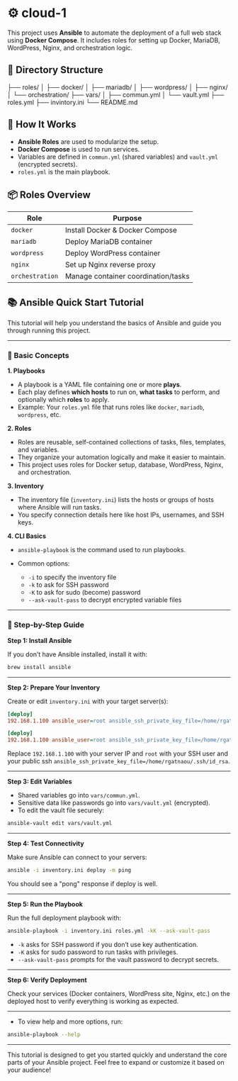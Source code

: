 # ⚙️ cloud-1

This project uses **Ansible** to automate the deployment of a full web stack using **Docker Compose**.
It includes roles for setting up Docker, MariaDB, WordPress, Nginx, and orchestration logic.

## 📁 Directory Structure
├── roles/
│ ├── docker/
│ ├── mariadb/
│ ├── wordpress/
│ ├── nginx/
│ └── orchestration/
├── vars/
│ ├── commun.yml
│ └── vault.yml
├── roles.yml
├── invintory.ini
└── README.md

## 🚀 How It Works

- **Ansible Roles** are used to modularize the setup.
- **Docker Compose** is used to run services.
- Variables are defined in `commun.yml` (shared variables) and `vault.yml` (encrypted secrets).
- `roles.yml` is the main playbook.

## 📦 Roles Overview

| Role           | Purpose                            |
|----------------|-------------------------------------|
| `docker`       | Install Docker & Docker Compose     |
| `mariadb`      | Deploy MariaDB container            |
| `wordpress`    | Deploy WordPress container          |
| `nginx`        | Set up Nginx reverse proxy          |
| `orchestration`| Manage container coordination/tasks |


## 📚 Ansible Quick Start Tutorial

This tutorial will help you understand the basics of Ansible and guide you through running this project.

---

### 🔹 Basic Concepts

**1. Playbooks**

* A playbook is a YAML file containing one or more **plays**.
* Each play defines **which hosts** to run on, **what tasks** to perform, and optionally which **roles** to apply.
* Example: Your `roles.yml` file that runs roles like `docker`, `mariadb`, `wordpress`, etc.

**2. Roles**

* Roles are reusable, self-contained collections of tasks, files, templates, and variables.
* They organize your automation logically and make it easier to maintain.
* This project uses roles for Docker setup, database, WordPress, Nginx, and orchestration.

**3. Inventory**

* The inventory file (`inventory.ini`) lists the hosts or groups of hosts where Ansible will run tasks.
* You specify connection details here like host IPs, usernames, and SSH keys.

**4. CLI Basics**

* `ansible-playbook` is the command used to run playbooks.
* Common options:

  * `-i` to specify the inventory file
  * `-k` to ask for SSH password
  * `-K` to ask for sudo (become) password
  * `--ask-vault-pass` to decrypt encrypted variable files

---

### 🔹 Step-by-Step Guide

**Step 1: Install Ansible**

If you don’t have Ansible installed, install it with:

```bash
brew install ansible
```

---

**Step 2: Prepare Your Inventory**

Create or edit `inventory.ini` with your target server(s):

```ini
[deploy]
192.168.1.100 ansible_user=root ansible_ssh_private_key_file=/home/rgatnaou/.ssh/id_rsa
```
```ini
[deploy]
192.168.1.100 ansible_user=root ansible_ssh_private_key_file=/home/rgatnaou/.ssh/id_rsa
```
Replace `192.168.1.100` with your server IP and `root` with your SSH user and your public ssh  `ansible_ssh_private_key_file=/home/rgatnaou/.ssh/id_rsa`.

---

**Step 3: Edit Variables**

* Shared variables go into `vars/commun.yml`.
* Sensitive data like passwords go into `vars/vault.yml` (encrypted).
* To edit the vault file securely:

```bash
ansible-vault edit vars/vault.yml
```

---

**Step 4: Test Connectivity**

Make sure Ansible can connect to your servers:

```bash
ansible -i inventory.ini deploy -m ping
```

You should see a "pong" response if deploy is well.

---

**Step 5: Run the Playbook**

Run the full deployment playbook with:

```bash
ansible-playbook -i inventory.ini roles.yml -kK --ask-vault-pass
```

* `-k` asks for SSH password if you don’t use key authentication.
* `-K` asks for sudo password to run tasks with privileges.
* `--ask-vault-pass` prompts for the vault password to decrypt secrets.

---

**Step 6: Verify Deployment**

Check your services (Docker containers, WordPress site, Nginx, etc.) on the deployed host to verify everything is working as expected.

---

* To view help and more options, run:

```bash
ansible-playbook --help
```

---

This tutorial is designed to get you started quickly and understand the core parts of your Ansible project. Feel free to expand or customize it based on your audience!


